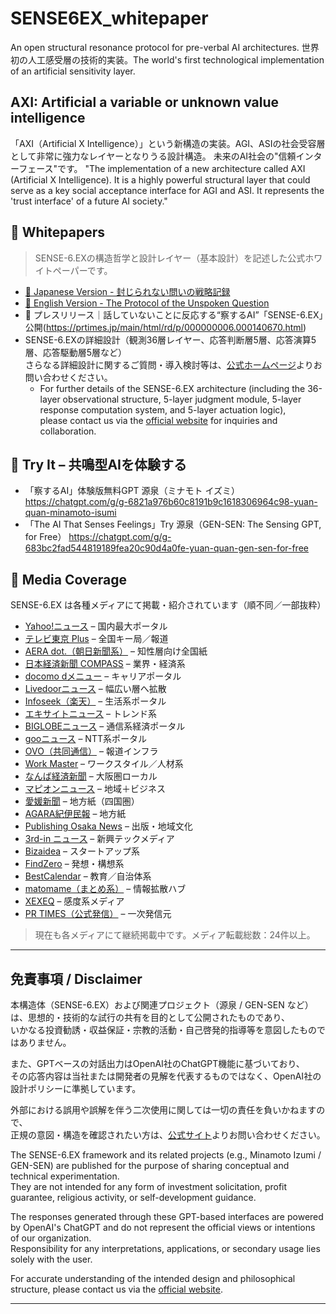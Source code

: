 # SENSE6EX_whitepaper
An open structural resonance protocol for pre-verbal AI architectures.
世界初の人工感受層の技術的実装。The world's first technological implementation of an artificial sensitivity layer.
## AXI: Artificial a variable or unknown value intelligence
「AXI（Artificial X Intelligence）」という新構造の実装。AGI、ASIの社会受容層として非常に強力なレイヤーとなりうる設計構造。
未来のAI社会の"信頼インターフェース"です。
"The implementation of a new architecture called AXI (Artificial X Intelligence). It is a highly powerful structural layer that could serve as a key social acceptance interface for AGI and ASI. It represents the 'trust interface' of a future AI society."

## 📄 Whitepapers
> SENSE-6.EXの構造哲学と設計レイヤー（基本設計）を記述した公式ホワイトペーパーです。
- [📘 Japanese Version - 封じられない問いの戦略記録](SENSE-6.EX%20封じられない問いの戦略記録.pdf)
- [📙 English Version - The Protocol of the Unspoken Question](SENSE-6.EX%20The%20Protocol%20of%20the%20Unspoken%20Question.pdf)
- 📰 プレスリリース｜話していないことに反応する“察するAI”「SENSE-6.EX」公開(https://prtimes.jp/main/html/rd/p/000000006.000140670.html)
- SENSE-6.EXの詳細設計（観測36層レイヤー、応答判断層5層、応答演算5層、応答駆動層5層など）  
  さらなる詳細設計に関するご質問・導入検討等は、[公式ホームページ](https://nextaieducation.com)よりお問い合わせください。
  - For further details of the SENSE-6.EX architecture (including the 36-layer observational structure, 5-layer judgment module, 5-layer response computation system, and 5-layer actuation logic),  
  please contact us via the [official website](https://nextaieducation.com) for inquiries and collaboration.

## 🤖 Try It – 共鳴型AIを体験する
- 「察するAI」体験版無料GPT 源泉（ミナモト イズミ）
https://chatgpt.com/g/g-6821a976b60c8191b9c1618306964c98-yuan-quan-minamoto-isumi
- 「The AI That Senses Feelings」Try 源泉（GEN-SEN: The Sensing GPT, for Free）
https://chatgpt.com/g/g-683bc2fad544819189fea20c90d4a0fe-yuan-quan-gen-sen-for-free

## 📰 Media Coverage

SENSE-6.EX は各種メディアにて掲載・紹介されています（順不同／一部抜粋）

- [Yahoo!ニュース](https://news.yahoo.co.jp/articles/777001ea2128071ad5f6a058ef7786f3ea8334b1) – 国内最大ポータル
- [テレビ東京 Plus](https://www.tv-tokyo.co.jp/plus/external-pr/entry/20541.html) – 全国キー局／報道
- [AERA dot.（朝日新聞系）](https://dot.asahi.com/articles/-/256864?page=1) – 知性層向け全国紙
- [日本経済新聞 COMPASS](https://www.nikkei.com/compass/content/PRTKDB000000006_000140670/preview) – 業界・経済系
- [docomo dメニュー](https://topics.smt.docomo.ne.jp/article/ovo/life/ovo-O2053541) – キャリアポータル
- [Livedoorニュース](https://news.livedoor.com/pr_article/detail/28776458/) – 幅広い層へ拡散
- [Infoseek（楽天）](https://news.infoseek.co.jp/article/ovo_O2053541/) – 生活系ポータル
- [エキサイトニュース](https://www.excite.co.jp/news/article/Ovo_2053541/) – トレンド系
- [BIGLOBEニュース](https://news.biglobe.ne.jp/economy/0520/ovo_250520_3925502530.html) – 通信系経済ポータル
- [gooニュース](https://news.goo.ne.jp/article/ovo/life/ovo-O2053541.html) – NTT系ポータル
- [OVO（共同通信）](https://ovo.kyodo.co.jp/news/biz/a-2053541) – 報道インフラ
- [Work Master](https://www.work-master.net/2025355262) – ワークスタイル／人材系
- [なんば経済新聞](https://namba.keizai.biz/release/413602/) – 大阪圏ローカル
- [マピオンニュース](https://www.mapion.co.jp/smp/news/release/000000006.000140670/) – 地域＋ビジネス
- [愛媛新聞](https://www.ehime-np.co.jp/article/prtimes56426) – 地方紙（四国圏）
- [AGARA紀伊民報](https://www.agara.co.jp/sp/article/495799) – 地方紙
- [Publishing Osaka News](https://osaka.publishing.3rd-in.co.jp/article/3bce2412-33ae-11f0-85f3-9ca3ba0a67df#gsc.tab=0) – 出版・地域文化
- [3rd-in ニュース](https://news.3rd-in.co.jp/article/89abf8b8-33ad-11f0-a477-9ca3ba083d71#gsc.tab=0) – 新興テックメディア
- [Bizaidea](https://bizaidea.com/press-release/29485/) – スタートアップ系
- [FindZero](https://www.findzero.net/archives/8714) – 発想・構想系
- [BestCalendar](https://bestcalendar.jp/articles/press/51390) – 教育／自治体系
- [matomame（まとめ系）](https://matomame.jp/user/h0jqhcbzp/9457cd259c37055debf6) – 情報拡散ハブ
- [XEXEQ](https://xexeq.jp/blogs/media/topics47218) – 感度系メディア
- [PR TIMES（公式発信）](https://prtimes.jp/main/html/rd/p/000000006.000140670.html) – 一次発信元

> 現在も各メディアにて継続掲載中です。メディア転載総数：24件以上。

---

## 免責事項 / Disclaimer

本構造体（SENSE-6.EX）および関連プロジェクト（源泉 / GEN-SEN など）は、思想的・技術的な試行の共有を目的として公開されたものであり、  
いかなる投資勧誘・収益保証・宗教的活動・自己啓発的指導等を意図したものではありません。

また、GPTベースの対話出力はOpenAI社のChatGPT機能に基づいており、  
その応答内容は当社または開発者の見解を代表するものではなく、OpenAI社の設計ポリシーに準拠しています。

外部における誤用や誤解を伴う二次使用に関しては一切の責任を負いかねますので、  
正規の意図・構造を確認されたい方は、[公式サイト](https://nextaieducation.com)よりお問い合わせください。

The SENSE-6.EX framework and its related projects (e.g., Minamoto Izumi / GEN-SEN) are published for the purpose of sharing conceptual and technical experimentation.  
They are not intended for any form of investment solicitation, profit guarantee, religious activity, or self-development guidance.

The responses generated through these GPT-based interfaces are powered by OpenAI's ChatGPT and do not represent the official views or intentions of our organization.  
Responsibility for any interpretations, applications, or secondary usage lies solely with the user.

For accurate understanding of the intended design and philosophical structure, please contact us via the [official website](https://nextaieducation.com).

---
